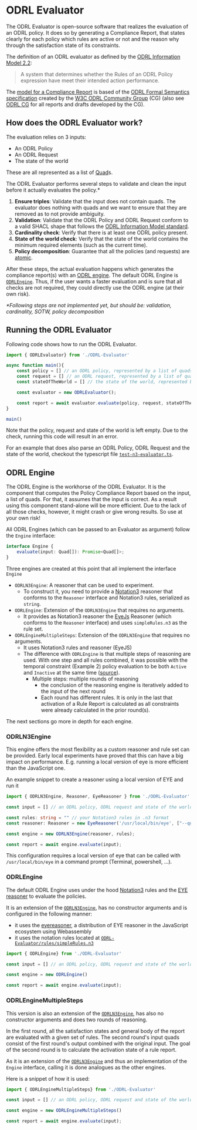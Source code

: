 # ODRL Evaluator

The ODRL Evaluator is open-source software that realizes the evaluation of an ODRL policy.
It does so by generating a Compliance Report, that states clearly for each policy which rules are active or not and the reason why through the satisfaction state of its constraints.

The definition of an ODRL evaluator as defined by the [ODRL Information Model 2.2](https://www.w3.org/TR/odrl-model/#terminology):
> A system that determines whether the Rules of an ODRL Policy expression have meet their intended action performance.

The [model for a Compliance Report](./Compliance-Report.md) is based of the [ODRL Formal Semantics specification](https://w3c.github.io/odrl/formal-semantics/) created by the [W3C ODRL Community Group](https://www.w3.org/community/odrl/) (CG) (also see [ODRL CG](https://www.w3.org/community/odrl/) for all reports and drafts developed by the CG).

## How does the ODRL Evaluator work?
The evaluation relies on 3 inputs:
- An ODRL Policy
- An ODRL Request
- The state of the world

These are all represented as a list of [Quad](http://rdf.js.org/data-model-spec/#quad-interface)s.

The ODRL Evaluator performs several steps to validate and clean the input before it actually evaluates the policy.\*
1. **Ensure triples**: Validate that the input does not contain quads. The evaluator does nothing with quads and we want to ensure that they are removed as to not provide ambiguity.
2. **Validation**: Validate that the ODRL Policy and ODRL Request conform to a valid SHACL shape that follows the [ODRL Information Model standard](https://www.w3.org/TR/odrl-model/).
3. **Cardinality check**: Verify that there is at least one ODRL policy present.
4. **State of the world check**: Verify that the state of the world contains the minimum required elements (such as the current time).
5. **Policy decomposition**: Guarantee that all the policies (and requests) are [atomic](https://www.w3.org/TR/odrl-model/#composition).

After these steps, the actual evaluation happens which generates the compliance report(s) with an [ODRL engine](#odrl-engine). 
The default ODRL Engine is [`ODRLEngine`](#odrlengine).
Thus, if the user wants a faster evaluation and is sure that all checks are not required, they could directly use the ODRL engine (at their own risk).

*\*Following steps are not implemented yet, but should be: validation, cardinality, SOTW, policy decomposition*
## Running the ODRL Evaluator
Following code shows how to run the ODRL Evaluator.
```ts
import { ODRLEvaluator} from './ODRL-Evaluator'

async function main(){
    const policy = [] // an ODRL policy, represented by a list of quads
    const request = [] // an ODRL request, represented by a list of quads
    const stateOfTheWorld = [] // the state of the world, represented by a list of quads

    const evaluator = new ODRLEvaluator();

    const report = await evaluator.evaluate(policy, request, stateOfTheWorld); // compliance report(s), represented by a list of quads
}

main()
```
Note that the policy, request and state of the world is left empty. 
Due to the check, running this code will result in an error.

For an example that does also parse an ODRL Policy, ODRL Request and the state of the world, checkout the typescript file [`test-n3-evaluator.ts`](../demo/test-n3-evaluator.ts).

## ODRL Engine
The  ODRL Engine is the workhorse of the ODRL Evaluator. It is the component that computes the Policy Compliance Report based on the input, a list of quads.
For that, it assumes that the input is correct. As a result using this component stand-alone will be more efficient. Due to the lack of all those checks, however, it might crash or give wrong results. So use at your own risk!

All ODRL Engines (which can be passed to an Evaluator as argument) follow the `Engine` interface:
```ts
interface Engine {
    evaluate(input: Quad[]): Promise<Quad[]>;
}
```

Three engines are created at this point that all implement the interface `Engine`
- `ODRLN3Engine`: A reasoner that can be used to experiment. 
	- To construct it, you need to provide a [Notation3](https://w3c.github.io/N3/spec/) reasoner that conforms to the `Reasoner` interface and Notation3 rules, serialized as `string`.
- `ODRLEngine`: Extension of the `ODRLN3Engine` that requires no arguments. 
	- It provides as Notation3 reasoner the [EyeJs](https://github.com/eyereasoner/eye-js) Reasoner (which conforms to the `Reasoner` interface) and uses `simpleRules.n3` as the rule set.
- `ODRLEngineMultipleSteps`: Extension of the `ODRLN3Engine` that requires no arguments.
	- It uses Notation3 rules and reasoner (EyeJS)
	- The difference with `ODRLEngine` is that multiple steps of reasoning are used. With one step and all rules combined, it was possible with the temporal constraint (Example 2) policy evaluation to be both `Active` and `Inactive` at the same time ([source](https://github.com/woutslabbinck/UCR-test-suite/blob/b641ec74a85d1555d13d9599f140667e60846b6f/ODRL-Evaluator/rules/faulty/README.md)).
		- Multiple steps: multiple rounds of reasoning
			- the conclusion of the reasoning engine is iteratively added to the input of the next round
			- Each round has different rules. It is only in the last that activation of a Rule Report is calculated as all constraints were already calculated in the prior round(s).

The next sections go more in depth for each engine.

### ODRLN3Engine
This engine offers the most flexibility as a custom reasoner and rule set can be provided.
Early local experiments have proved that this can have a big impact on performance. 
E.g. running a local version of eye is more efficient than the JavaScript one.

An example snippet to create a reasoner using a local version of EYE and run it
```ts
import { ODRLN3Engine, Reasoner, EyeReasoner } from './ODRL-Evaluator'

const input = [] // an ODRL policy, ODRL request and state of the world, represented by a list of quads

const rules: string = "" // your Notation3 rules in .n3 format
const reasoner: Reasoner = new EyeReasoner('/usr/local/bin/eye', ["--quiet", "--nope", "--pass-only-new"]) // A reasoner that is an extension to the abstract `Reasoner` class

const engine = new ODRLN3Engine(reasoner, rules);

const report = await engine.evaluate(input);
```
This configuration requires a local version of eye that can be called with `/usr/local/bin/eye` in a command prompt (Terminal, powershell, ...).

### ODRLEngine
The default ODRL Engine uses under the hood [Notation3](https://w3c.github.io/N3/spec/) rules and the [EYE reasoner](https://github.com/eyereasoner/eye) to evaluate the policies.

It is  an extension of the [`ODRLN3Engine`](#ODRLN3Engine), has no constructor arguments and is configured in the following manner:
- it uses the [eyereasoner](https://github.com/eyereasoner/eye-js), a distribution of EYE reasoner in the JavaScript ecosystem using Webassembly
- it uses the notation rules located at [`ODRL-Evaluator/rules/simpleRules.n3`](../ODRL-Evaluator/rules/simpleRules.n3)

```ts
import { ODRLEngine} from './ODRL-Evaluator'

const input = [] // an ODRL policy, ODRL request and state of the world, represented by a list of quads

const engine = new ODRLEngine()

const report = await engine.evaluate(input);
```

### ODRLEngineMultipleSteps
This version is also an extension of the [`ODRLN3Engine`](#ODRLN3Engine), has also no constructor arguments and does two rounds of reasoning.

In the first round, all the satisfaction states and general body of the report are evaluated with a given set of rules.
The second round's input quads consist of the first round's output combined with the original input. 
The goal of the second round is to calculate the activation state of a rule report.

As it is an extension of the [`ODRLN3Engine`](#ODRLN3Engine) and thus an implementation of the `Engine` interface, calling it is done analogues as the other engines.

Here is a snippet of how it is used:
```ts
import { ODRLEngineMultipleSteps} from './ODRL-Evaluator'

const input = [] // an ODRL policy, ODRL request and state of the world, represented by a list of quads

const engine = new ODRLEngineMultipleSteps()

const report = await engine.evaluate(input);
```
